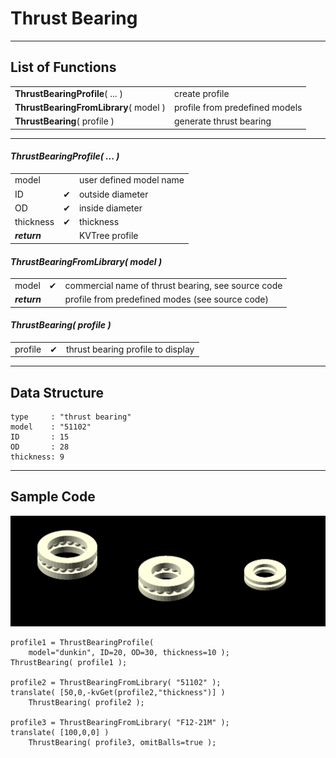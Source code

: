 # Thrust Bearing

---
## List of Functions
<table>
<tr><td><b>ThrustBearingProfile</b>( ... )</td><td>create profile</td></tr>
<tr><td><b>ThrustBearingFromLibrary</b>( model )</td><td>profile from predefined models</td></tr>
<tr><td><b>ThrustBearing</b>( profile )</td><td>generate thrust bearing</td></tr>
</table>

---
#### _ThrustBearingProfile( ... )_
<table>
<tr><td>model       <td>        <td>user defined model name
<tr><td>ID          <td>&#10004;<td>outside diameter
<tr><td>OD          <td>&#10004;<td>inside diameter
<tr><td>thickness   <td>&#10004;<td>thickness
<tr><td colspan="2"><b><i>return<td>KVTree profile
</table>

#### _ThrustBearingFromLibrary( model )_
<table>
<tr><td>model<td>&#10004;<td>commercial name of thrust bearing, see source code
<tr><td colspan="2"><b><i>return<td>profile from predefined modes (see source code)
</table>

#### _ThrustBearing( profile )_
<table>
<tr><td>profile<td>&#10004;<td>thrust bearing profile to display
</table>

---
## Data Structure
```
type     : "thrust bearing"
model    : "51102"
ID       : 15
OD       : 28
thickness: 9
```

---
## Sample Code
![photo](/images/bearing-thrust.png)
```
profile1 = ThrustBearingProfile(
    model="dunkin", ID=20, OD=30, thickness=10 );
ThrustBearing( profile1 );

profile2 = ThrustBearingFromLibrary( "51102" );
translate( [50,0,-kvGet(profile2,"thickness")] )
    ThrustBearing( profile2 );

profile3 = ThrustBearingFromLibrary( "F12-21M" );
translate( [100,0,0] )
    ThrustBearing( profile3, omitBalls=true );
```
